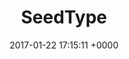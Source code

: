 ---
layout: post
title:  "SeedType"
category: projects
date:   2017-01-22 17:15:11 +0000
disqus: disabled
excerpt: Uses statistical modeling techniques to predict a seed type given kernel data. Created 6 algorithmic models, picked the most accurate one, and showed 96% confidence in the model.
---